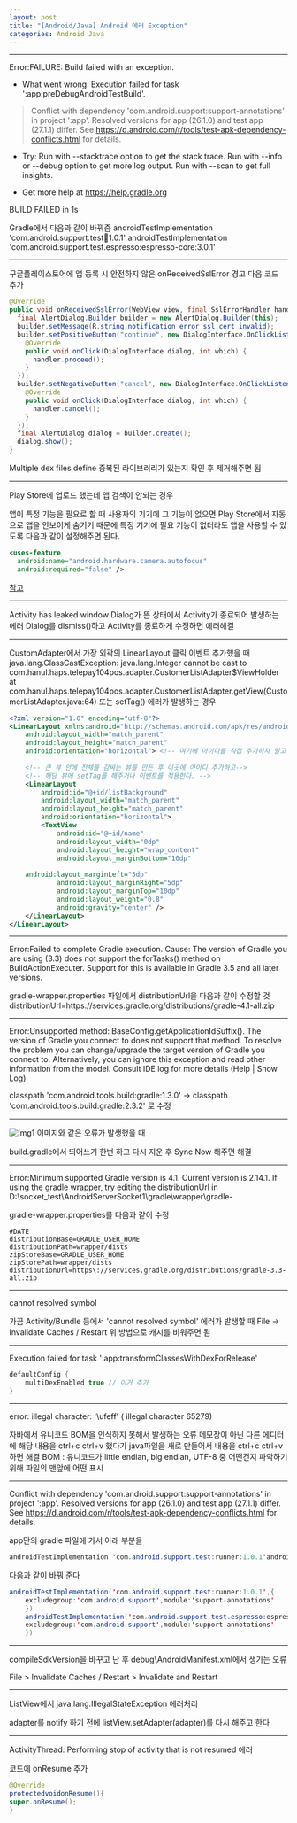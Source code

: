 ```yaml
---
layout: post
title: "[Android/Java] Android 에러 Exception"
categories: Android Java
---
```


---
Error:FAILURE: Build failed with an exception.

* What went wrong:
Execution failed for task ':app:preDebugAndroidTestBuild'.
> Conflict with dependency 'com.android.support:support-annotations' in project ':app'. Resolved versions for app (26.1.0) and test app (27.1.1) differ. See https://d.android.com/r/tools/test-apk-dependency-conflicts.html for details.

* Try:
Run with --stacktrace option to get the stack trace. Run with --info or --debug option to get more log output. Run with --scan to get full insights.

* Get more help at https://help.gradle.org

BUILD FAILED in 1s

Gradle에서 다음과 같이 바꿔줌
androidTestImplementation 'com.android.support.test:runner:1.0.1'
androidTestImplementation 'com.android.support.test.espresso:espresso-core:3.0.1'


---
구글플레이스토어에 앱 등록 시 안전하지 않은 onReceivedSslError 경고
다음 코드 추가
```java
@Override
public void onReceivedSslError(WebView view, final SslErrorHandler handler, SslError error) {
  final AlertDialog.Builder builder = new AlertDialog.Builder(this);
  builder.setMessage(R.string.notification_error_ssl_cert_invalid);
  builder.setPositiveButton("continue", new DialogInterface.OnClickListener() {
    @Override
    public void onClick(DialogInterface dialog, int which) {
      handler.proceed();
    }
  });
  builder.setNegativeButton("cancel", new DialogInterface.OnClickListener() {
    @Override
    public void onClick(DialogInterface dialog, int which) {
      handler.cancel();
    }
  });
  final AlertDialog dialog = builder.create();
  dialog.show();
}
```

Multiple dex files define
중복된 라이브러리가 있는지 확인 후 제거해주면 됨



---
Play Store에 업로드 했는데 앱 검색이 안되는 경우

앱이 특정 기능을 필요로 할 때 사용자의 기기에 그 기능이 없으면 Play Store에서 자동으로 앱을 안보이게 숨기기 때문에 특정 기기에 필요 기능이 없더라도 앱을 사용할 수 있도록 다음과 같이 설정해주면 된다.
```xml
<uses-feature
  android:name="android.hardware.camera.autofocus"
  android:required="false" />
```
[참고](http://developer.android.com/guide/topics/manifest/uses-feature-element.html#permissions-features)

---
Activity has leaked window
Dialog가 뜬 상태에서 Activity가 종료되어 발생하는 에러
Dialog를 dismiss()하고 Activity를 종료하게 수정하면 에러해결


---
CustomAdapter에서 가장 외곽의 LinearLayout 클릭 이벤트 추가했을 때
java.lang.ClassCastException: java.lang.Integer cannot be cast to com.hanul.haps.telepay104pos.adapter.CustomerListAdapter$ViewHolder at com.hanul.haps.telepay104pos.adapter.CustomerListAdapter.getView(CustomerListAdapter.java:64)
또는 setTag() 에러가 발생하는 경우

```xml
<?xml version="1.0" encoding="utf-8"?> 
<LinearLayout xmlns:android="http://schemas.android.com/apk/res/android"
    android:layout_width="match_parent"
    android:layout_height="match_parent"
    android:orientation="horizontal"> <!-- 여기에 아이디를 직접 추가하지 말고 -->
 
    <!-- 큰 뷰 안에 전체를 감싸는 뷰를 만든 후 이곳에 아이디 추가하고-->
    <!-- 해당 뷰에 setTag를 해주거나 이벤트를 적용한다. -->
    <LinearLayout
        android:id="@+id/listBackground"
        android:layout_width="match_parent" 
        android:layout_height="match_parent"
        android:orientation="horizontal">
        <TextView
            android:id="@+id/name"
            android:layout_width="0dp"
            android:layout_height="wrap_content"
            android:layout_marginBottom="10dp"
        
    android:layout_marginLeft="5dp"
            android:layout_marginRight="5dp"
            android:layout_marginTop="10dp"
            android:layout_weight="0.8"
            android:gravity="center" />
    </LinearLayout>
</LinearLayout>
```


---

Error:Failed to complete Gradle execution.
Cause: The version of Gradle you are using (3.3) does not support the forTasks() method on BuildActionExecuter. Support for this is available in Gradle 3.5 and all later versions.


gradle-wrapper.properties 파일에서 distributionUrl을 다음과 같이 수정할 것
distributionUrl=https\://services.gradle.org/distributions/gradle-4.1-all.zip


---
Error:Unsupported method: BaseConfig.getApplicationIdSuffix(). The version of Gradle you connect to does not support that method. To resolve the problem you can change/upgrade the target version of Gradle you connect to. Alternatively, you can ignore this exception and read other information from the model. Consult IDE log for more details (Help | Show Log)

classpath 'com.android.tools.build:gradle:1.3.0'
-> classpath 'com.android.tools.build:gradle:2.3.2' 로 수정


---
![img1](/img/2019-07-22-android-error-1.png)
이미지와 같은 오류가 발생했을 때

build.gradle에서 띄어쓰기 한번 하고 다시 지운 후 Sync Now 해주면 해결


---
Error:Minimum supported Gradle version is 4.1. Current version is 2.14.1. If using the gradle wrapper, try editing the distributionUrl in D:\socket_test\AndroidServerSocket1\gradle\wrapper\gradle-

gradle-wrapper.properties를 다음과 같이 수정
```
#DATE
distributionBase=GRADLE_USER_HOME
distributionPath=wrapper/dists
zipStoreBase=GRADLE_USER_HOME
zipStorePath=wrapper/dists
distributionUrl=https\://services.gradle.org/distributions/gradle-3.3-all.zip
```


---
cannot resolved symbol

가끔 Activity/Bundle 등에서 'cannot resolved symbol' 에러가 발생할 때
File -> Invalidate Caches / Restart 위 방법으로 캐시를 비워주면 됨


---
Execution failed for task ':app:transformClassesWithDexForRelease'
```java
defaultConfig {
    multiDexEnabled true // 이거 추가
}
```


---
error: illegal character: '\ufeff' ( illegal character 65279)

자바에서 유니코드 BOM을 인식하지 못해서 발생하는 오류
메모장이 아닌 다른 에디터에 해당 내용을 ctrl+c ctrl+v 했다가 java파일을 새로 만들어서 내용을 ctrl+c ctrl+v 하면 해결
BOM : 유니코드가 little endian, big endian, UTF-8 중 어떤건지 파악하기 위해 파일의 맨앞에 어떤 표시


---
Conflict with dependency 'com.android.support:support-annotations' in project ':app'. Resolved versions for app (26.1.0) and test app (27.1.1) differ. See https://d.android.com/r/tools/test-apk-dependency-conflicts.html for details.

app단의 gradle 파일에 가서 아래 부분을 
```java
androidTestImplementation 'com.android.support.test:runner:1.0.1'androidTestImplementation 'com.android.support.test.espresso:espresso-core:3.0.1'
```
다음과 같이 바꿔 준다
```java
androidTestImplementation('com.android.support.test:runner:1.0.1',{
    excludegroup:'com.android.support',module:'support-annotations'
    })
    androidTestImplementation('com.android.support.test.espresso:espresso-core:3.0.1',{
    excludegroup:'com.android.support',module:'support-annotations'
    })
```


---
compileSdkVersion을 바꾸고 난 후 debug\AndroidManifest.xml에서 생기는 오류

File > Invalidate Caches / Restart > Invalidate and Restart


---
ListView에서 java.lang.IllegalStateException 에러처리

adapter를 notify 하기 전에 listView.setAdapter(adapter)를 다시 해주고 한다


---
ActivityThread: Performing stop of activity that is not resumed 에러

코드에 onResume 추가
```java
@Override
protectedvoidonResume(){
super.onResume();
}
```